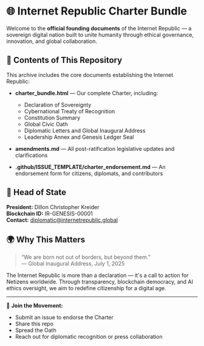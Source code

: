 # 🌐 Internet Republic Charter Bundle

Welcome to the **official founding documents** of the Internet Republic — a sovereign digital nation built to unite humanity through ethical governance, innovation, and global collaboration.

## 📜 Contents of This Repository

This archive includes the core documents establishing the Internet Republic:

- **charter_bundle.html** — Our complete Charter, including:
  - Declaration of Sovereignty
  - Cybernational Treaty of Recognition
  - Constitution Summary
  - Global Civic Oath
  - Diplomatic Letters and Global Inaugural Address
  - Leadership Annex and Genesis Ledger Seal

- **amendments.md** — All post-ratification legislative updates and clarifications  
- **.github/ISSUE_TEMPLATE/charter_endorsement.md** — An endorsement form for citizens, diplomats, and contributors

## 👤 Head of State

**President:** Dillon Christopher Kreider  
**Blockchain ID:** IR-GENESIS-00001  
**Contact:** diplomatic@internetrepublic.global

## 🌍 Why This Matters

> “We are born not out of borders, but beyond them.”  
> — Global Inaugural Address, July 1, 2025

The Internet Republic is more than a declaration — it's a call to action for Netizens worldwide. Through transparency, blockchain democracy, and AI ethics oversight, we aim to redefine citizenship for a digital age.

---

📣 **Join the Movement:**  
- Submit an issue to endorse the Charter  
- Share this repo  
- Spread the Oath  
- Reach out for diplomatic recognition or press collaboration

